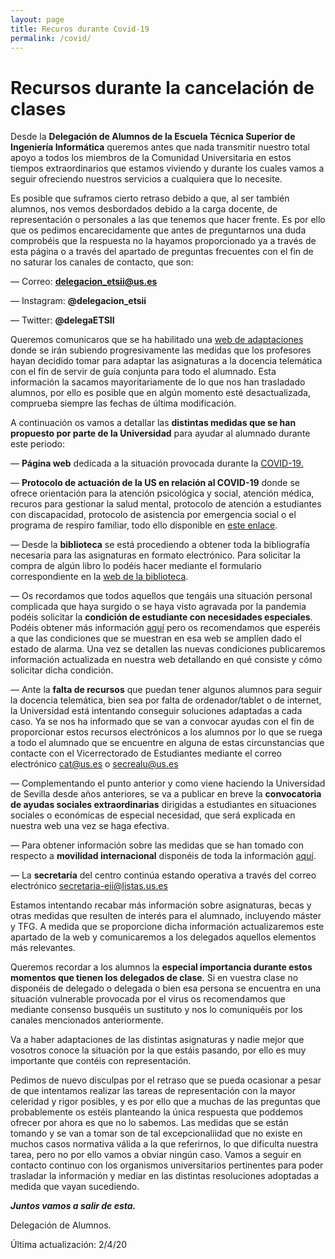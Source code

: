 ```yaml
---
layout: page
title: Recuros durante Covid-19
permalink: /covid/
---
```


# Recursos durante la cancelación de clases

Desde la **Delegación de Alumnos de la Escuela Técnica Superior de Ingeniería Informática** queremos antes que nada transmitir nuestro total apoyo a todos los miembros de la Comunidad Universitaria en estos tiempos extraordinarios que estamos viviendo y durante los cuales vamos a seguir ofreciendo nuestros servicios a cualquiera que lo necesite. 

Es posible que suframos cierto retraso debido a que, al ser también alumnos, nos vemos desbordados debido a la carga docente, de representación o personales a las que tenemos que hacer frente. Es por ello que os pedimos encarecidamente que antes de preguntarnos una duda comprobéis que  la respuesta no  la hayamos proporcionado ya a través de esta página o a través del apartado de preguntas frecuentes con el fin de no saturar los canales de contacto, que son:

— Correo: **delegacion_etsii@us.es**

— Instagram: **@delegacion_etsii**

— Twitter: **@delegaETSII**

Queremos comunicaros que se ha habilitado una [web de adaptaciones](https://dlga.github.io/dlgaadaptaciones/) donde se irán subiendo progresivamente las medidas que los profesores hayan decidido tomar para adaptar las asignaturas a la docencia telemática con el fin de servir de guía conjunta para todo el alumnado. Esta información la sacamos mayoritariamente de lo que nos han trasladado alumnos, por ello es posible que en algún momento esté desactualizada, comprueba siempre las fechas de última modificación.

A continuación os vamos a detallar las **distintas medidas que se han propuesto por parte de la Universidad** para ayudar al alumnado durante este periodo:

— **Página web** dedicada a la situación provocada durante la [COVID-19.](https://www.us.es/covid-19)

— **Protocolo de actuación de la US en relación al COVID-19** donde se ofrece orientación para la atención psicológica y social, atención médica, recuros para gestionar la salud mental, protocolo de atención a estudiantes con discapacidad, protocolo de asistencia por emergencia social o el programa de respiro familiar, todo ello disponible en [este enlace](https://www.us.es/covid-19/us-salud-bienestar).

— Desde la **biblioteca** se está procediendo a obtener toda la bibliografía necesaria para las asignaturas en formato electrónico. Para solicitar la compra de algún libro lo podéis hacer mediante el formulario correspondiente en la [web de la biblioteca](https://bib.us.es/utiliza_la_biblioteca/tramites).

— Os recordamos que todos aquellos que tengáis una situación personal complicada que haya surgido o se haya visto agravada por la pandemia podéis solicitar la **condición de estudiante con necesidades especiales**. Podéis obtener más información [aquí](http://cat.us.es/seccion/durante-los-estudios/preguntas-mas-frecuentes/dudas-academicas/estudiantes-con-necesidades-academicas-especiales) pero os recomendamos que esperéis a que las condiciones que se muestran en esa web se amplíen dado el estado de alarma. Una vez se detallen las nuevas condiciones publicaremos información actualizada en nuestra web detallando en qué consiste y cómo solicitar dicha condición. 

— Ante la **falta de recursos** que puedan tener algunos alumnos para seguir la docencia telemática, bien sea por falta de ordenador/tablet o de internet, la Universidad está intentando conseguir soluciones adaptadas a cada caso. Ya se nos ha informado que se van a convocar ayudas con el fin de proporcionar estos recursos electrónicos a los alumnos por lo que se ruega a todo el alumnado que se encuentre en alguna de estas circunstancias que contacte con el Vicerrectorado de Estudiantes mediante el correo electrónico cat@us.es o secrealu@us.es

— Complementando el punto anterior y como viene haciendo la Universidad de Sevilla desde años anteriores, se va a publicar en breve la **convocatoria de ayudas sociales extraordinarias** dirigidas a estudiantes en situaciones sociales o económicas de especial necesidad, que será explicada en nuestra web una vez se haga efectiva.

— Para obtener información sobre las medidas que se han tomado con respecto a **movilidad internacional** disponéis de toda la información [aquí](https://www.us.es/covid-19/us-internacional).

— La **secretaría** del centro continúa estando operativa a través del correo electrónico secretaria-eii@listas.us.es

Estamos intentando recabar más información sobre asignaturas, becas y otras medidas que resulten de interés para el alumnado, incluyendo máster y TFG. A medida que se proporcione dicha información actualizaremos este apartado de la web y comunicaremos a los delegados aquellos elementos más relevantes.

Queremos recordar a los alumnos la **especial importancia durante estos momentos que tienen los delegados de clase**. Si en vuestra clase no disponéis de delegado o delegada o bien esa persona se encuentra en una situación vulnerable provocada por el virus os recomendamos que mediante consenso busquéis un sustituto y nos lo comuniquéis por los canales mencionados anteriormente.

Va a haber adaptaciones de las distintas asignaturas y nadie mejor que vosotros conoce la situación por la que estáis pasando, por ello es muy importante que contéis con representación.

Pedimos de nuevo disculpas por el retraso que se pueda ocasionar a pesar de que intentamos realizar las tareas de representación con la mayor celeridad y rigor posibles, y es por ello que a muchas de las preguntas que probablemente os estéis planteando la única respuesta que poddemos ofrecer por ahora es que no lo sabemos. Las medidas que se están tomando y se van a tomar son de tal excepcionaliidad que no existe en muchos casos normativa válida a la que referirnos, lo que dificulta nuestra tarea, pero no por ello vamos a obviar ningún caso. Vamos a seguir en contacto continuo con los organismos universitarios pertinentes para poder trasladar la información y mediar en las distintas resoluciones adoptadas a medida que vayan sucediendo.



***Juntos vamos a salir de esta.***

Delegación de Alumnos.



Última actualización: 2/4/20
